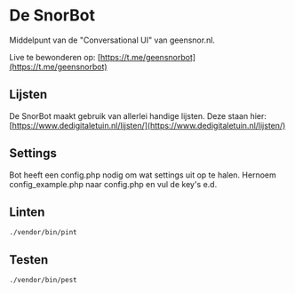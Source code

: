 # De SnorBot

Middelpunt van de "Conversational UI" van geensnor.nl.

Live te bewonderen op: [https://t.me/geensnorbot](https://t.me/geensnorbot)

## Lijsten

De SnorBot maakt gebruik van allerlei handige lijsten. Deze staan hier:
[https://www.dedigitaletuin.nl/lijsten/](https://www.dedigitaletuin.nl/lijsten/)

## Settings

Bot heeft een config.php nodig om wat settings uit op te halen. Hernoem config_example.php naar config.php en vul de key's e.d.

## Linten

`./vendor/bin/pint`

## Testen

`./vendor/bin/pest`
